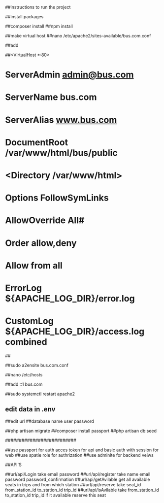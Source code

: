 ##instructions  to run the project 

##install packages

##composer install 
##npm install 

##make virtual host 
##nano /etc/apache2/sites-available/bus.com.conf

##add 

##<VirtualHost *:80>
#   ServerAdmin admin@bus.com
#   ServerName bus.com
#   ServerAlias www.bus.com
#   DocumentRoot /var/www/html/bus/public
#        <Directory /var/www/html>
#     Options FollowSymLinks
#       AllowOverride All#
#       Order allow,deny
#       Allow from all
#   </Directory>
#   ErrorLog ${APACHE_LOG_DIR}/error.log
#   CustomLog ${APACHE_LOG_DIR}/access.log combined
##</VirtualHost>

##sudo a2ensite bus.com.conf

##nano /etc/hosts

##add ::1 bus.com

##sudo systemctl restart apache2

## edit data in .env

##edit url 
##database name user password

##php artisan migrate
##composer install passport
##php artisan db:seed

##########################

##use passport for auth acces token for api and basic auth with session for web
##use spatie role for authrization
##use adminlte for backend veiws

##API'S

##url/api/Login take email password 
##url/api/register take name email password password_confirmation
##url/api/getAvilable get all available seats in trips and from which station
##url/api/reserve take seat_id from_station_id to_station_id trip_id
##url/api/isAvilable take  from_station_id to_station_id trip_id  if it available reserve this seat 







